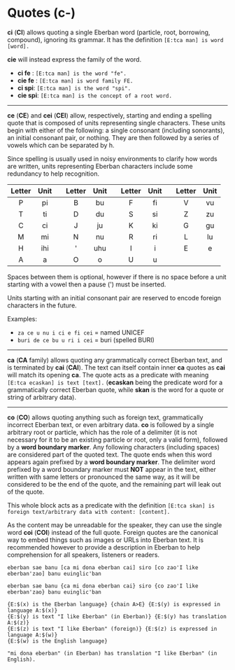 # Quotes (c-)

__ci__ (__CI__) allows quoting a single Eberban word (particle, root, borrowing,
compound), ignoring its grammar. It has the definition `[E:tca man] is word
[word].`

__cie__ will instead express the family of the word.

- __ci fe__ : `[E:tca man] is the word "fe".`
- __cie fe__ : `[E:tca man] is word family FE.`
- __ci spi__: `[E:tca man] is the word "spi".`
- __cie spi__: `[E:tca man] is the concept of a root word.`

----

__ce__ (__CE__) and __cei__ (__CEI__) allow, respectively, starting and ending a
spelling quote that is composed of units representing single characters. These
units begin with either of the following: a single consonant (including
sonorants), an initial consonant pair, or nothing. They are then followed by a
series of vowels which can be separated by h.

Since spelling is usually used in noisy environments to clarify how words are
written, units representing Eberban characters include some redundancy to help
recognition.

| Letter | Unit | | Letter | Unit | | Letter | Unit | | Letter | Unit |
|:------:|:----:|-|:------:|:----:|-|:------:|:----:|-|:------:|:----:|
|   P    |  pi  | |   B    |  bu  | |   F    |  fi  | |   V    |  vu  |
|   T    |  ti  | |   D    |  du  | |   S    |  si  | |   Z    |  zu  |
|   C    |  ci  | |   J    |  ju  | |   K    |  ki  | |   G    |  gu  |
|   M    |  mi  | |   N    |  nu  | |   R    |  ri  | |   L    |  lu  |
|   H    |  ihi | |   '    |  uhu | |   I    |  i   | |   E    |  e   |
|   A    |  a   | |   O    |  o   | |   U    |  u   | |        |      |

Spaces between them is optional, however if there is no space before a unit
starting with a vowel then a pause (') must be inserted.

Units starting with an initial consonant pair are reserved to encode foreign
characters in the future.

Examples:

- `za ce u nu i ci e fi cei` = named UNICEF
- `buri de ce bu u ri i cei` = buri (spelled BURI)

----

__ca__ (__CA__ family) allows quoting any grammatically correct Eberban text,
and is terminated by __cai__ (__CAI__). The text can itself contain inner __ca__
quotes as __cai__ will match its opening __ca__. The quote acts as a predicate
with meaning `[E:tca ecaskan] is text [text].` (__ecaskan__ being the predicate
word for a grammatically correct Eberban quote, while __skan__ is the word for a
quote or string of arbitrary data).

----

__co__ (__CO__) allows quoting anything such as foreign text, grammatically
incorrect Eberban text, or even arbitrary data. __co__ is followed by a single
arbitrary root or particle, which has the role of a delimiter (it is not
necessary for it to be an existing particle or root, only a valid form),
followed by a __word boundary marker__. Any following characters (including
spaces) are considered part of the quoted text. The quote ends when this word
appears again prefixed by a __word boundary marker__. The delimiter word
prefixed by a word boundary marker must __NOT__ appear in the text, either
written with same letters or pronounced the same way, as it will be considered
to be the end of the quote, and the remaining part will leak out of the quote.

This whole block acts as a predicate with the definition `[E:tca skan] is
foreign text/arbitrary data with content: [content].`

As the content may be unreadable for the speaker, they can use the single word
__coi__ (__COI__) instead of the full quote. Foreign quotes are the canonical
way to embed things such as images or URLs into Eberban text. It is recommended
however to provide a description in Eberban to help comprehension for all
speakers, listeners or readers.

```gloss
eberban sae banu [ca mi dona eberban cai] siro [co zao'I like eberban'zao] banu euinglic'ban

eberban sae banu {ca mi dona eberban cai} siro {co zao'I like eberban'zao} banu euinglic'ban

{E:$(x) is the Eberban language} {chain A>E} {E:$(y) is expressed in language A:$(x)}
{E:$(y) is text "I like Eberban" (in Eberban)} {E:$(y) has translation A:$(z)}
{E:$(z) is text "I like Eberban" (foreign)} {E:$(z) is expressed in language A:$(w)}
{E:$(w) is the English language}

"mi dona eberban" (in Eberban) has translation "I like Eberban" (in English).
```
